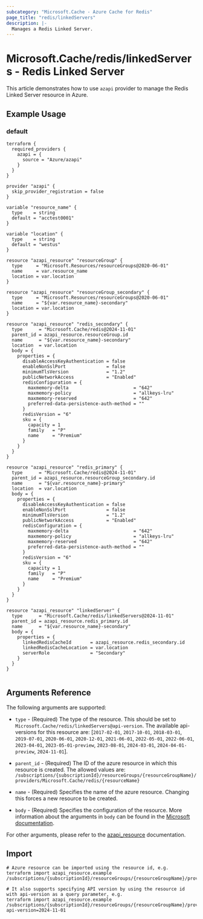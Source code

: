 ```yaml
---
subcategory: "Microsoft.Cache - Azure Cache for Redis"
page_title: "redis/linkedServers"
description: |-
  Manages a Redis Linked Server.
---
```


# Microsoft.Cache/redis/linkedServers - Redis Linked Server

This article demonstrates how to use `azapi` provider to manage the Redis Linked Server resource in Azure.



## Example Usage

### default

```hcl
terraform {
  required_providers {
    azapi = {
      source = "Azure/azapi"
    }
  }
}

provider "azapi" {
  skip_provider_registration = false
}

variable "resource_name" {
  type    = string
  default = "acctest0001"
}

variable "location" {
  type    = string
  default = "westus"
}

resource "azapi_resource" "resourceGroup" {
  type     = "Microsoft.Resources/resourceGroups@2020-06-01"
  name     = var.resource_name
  location = var.location
}

resource "azapi_resource" "resourceGroup_secondary" {
  type     = "Microsoft.Resources/resourceGroups@2020-06-01"
  name     = "${var.resource_name}-secondary"
  location = var.location
}

resource "azapi_resource" "redis_secondary" {
  type      = "Microsoft.Cache/redis@2024-11-01"
  parent_id = azapi_resource.resourceGroup.id
  name      = "${var.resource_name}-secondary"
  location  = var.location
  body = {
    properties = {
      disableAccessKeyAuthentication = false
      enableNonSslPort               = false
      minimumTlsVersion              = "1.2"
      publicNetworkAccess            = "Enabled"
      redisConfiguration = {
        maxmemory-delta                        = "642"
        maxmemory-policy                       = "allkeys-lru"
        maxmemory-reserved                     = "642"
        preferred-data-persistence-auth-method = ""
      }
      redisVersion = "6"
      sku = {
        capacity = 1
        family   = "P"
        name     = "Premium"
      }
    }
  }
}

resource "azapi_resource" "redis_primary" {
  type      = "Microsoft.Cache/redis@2024-11-01"
  parent_id = azapi_resource.resourceGroup_secondary.id
  name      = "${var.resource_name}-primary"
  location  = var.location
  body = {
    properties = {
      disableAccessKeyAuthentication = false
      enableNonSslPort               = false
      minimumTlsVersion              = "1.2"
      publicNetworkAccess            = "Enabled"
      redisConfiguration = {
        maxmemory-delta                        = "642"
        maxmemory-policy                       = "allkeys-lru"
        maxmemory-reserved                     = "642"
        preferred-data-persistence-auth-method = ""
      }
      redisVersion = "6"
      sku = {
        capacity = 1
        family   = "P"
        name     = "Premium"
      }
    }
  }
}

resource "azapi_resource" "linkedServer" {
  type      = "Microsoft.Cache/redis/linkedServers@2024-11-01"
  parent_id = azapi_resource.redis_primary.id
  name      = "${var.resource_name}-secondary"
  body = {
    properties = {
      linkedRedisCacheId       = azapi_resource.redis_secondary.id
      linkedRedisCacheLocation = var.location
      serverRole               = "Secondary"
    }
  }
}


```



## Arguments Reference

The following arguments are supported:

* `type` - (Required) The type of the resource. This should be set to `Microsoft.Cache/redis/linkedServers@api-version`. The available api-versions for this resource are: [`2017-02-01`, `2017-10-01`, `2018-03-01`, `2019-07-01`, `2020-06-01`, `2020-12-01`, `2021-06-01`, `2022-05-01`, `2022-06-01`, `2023-04-01`, `2023-05-01-preview`, `2023-08-01`, `2024-03-01`, `2024-04-01-preview`, `2024-11-01`].

* `parent_id` - (Required) The ID of the azure resource in which this resource is created. The allowed values are:  
  `/subscriptions/{subscriptionId}/resourceGroups/{resourceGroupName}/providers/Microsoft.Cache/redis/{resourceName}`

* `name` - (Required) Specifies the name of the azure resource. Changing this forces a new resource to be created.

* `body` - (Required) Specifies the configuration of the resource. More information about the arguments in `body` can be found in the [Microsoft documentation](https://learn.microsoft.com/en-us/azure/templates/Microsoft.Cache/redis/linkedServers?pivots=deployment-language-terraform).

For other arguments, please refer to the [azapi_resource](https://registry.terraform.io/providers/Azure/azapi/latest/docs/resources/resource) documentation.

## Import

 ```shell
 # Azure resource can be imported using the resource id, e.g.
 terraform import azapi_resource.example /subscriptions/{subscriptionId}/resourceGroups/{resourceGroupName}/providers/Microsoft.Cache/redis/{resourceName}/linkedServers/{resourceName}
 
 # It also supports specifying API version by using the resource id with api-version as a query parameter, e.g.
 terraform import azapi_resource.example /subscriptions/{subscriptionId}/resourceGroups/{resourceGroupName}/providers/Microsoft.Cache/redis/{resourceName}/linkedServers/{resourceName}?api-version=2024-11-01
 ```
